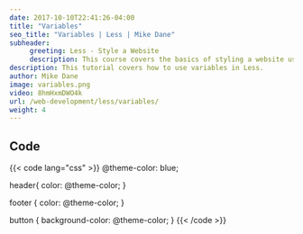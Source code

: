 ```yaml
---
date: 2017-10-10T22:41:26-04:00
title: "Variables"
seo_title: "Variables | Less | Mike Dane"
subheader:
     greeting: Less - Style a Website
     description: This course covers the basics of styling a website using Less. Work your way through the videos and we'll teach you everything you need to know to style a basic website!
description: This tutorial covers how to use variables in Less.
author: Mike Dane
image: variables.png
video: 8hmHxmDWO4k
url: /web-development/less/variables/
weight: 4
---
```


## Code

{{< code lang="css" >}}
@theme-color: blue;

header{
     color: @theme-color;
}

footer {
     color: @theme-color;
}

button {
     background-color: @theme-color;
}
{{< /code >}}